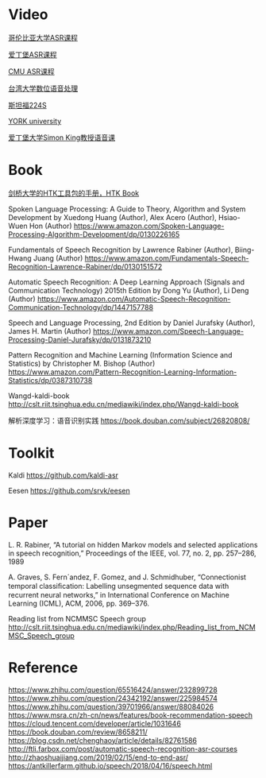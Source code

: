 # Video
[哥伦比亚大学ASR课程](http://www.ee.columbia.edu/~stanchen/fall12/e6870/outline.html)

[爱丁堡ASR课程](http://www.inf.ed.ac.uk/teaching/courses/asr/index-2019.html)

[CMU ASR课程](http://www.speech.cs.cmu.edu/15-492/)

[台湾大学数位语音处理](http://ocw.aca.ntu.edu.tw/ntu-ocw/ocw/cou/104S204)

[斯坦福224S](http://web.stanford.edu/class/cs224s/)

[YORK university](https://wiki.eecs.yorku.ca/course_archive/2012-13/F/6328/start)

[爱丁堡大学Simon King教授语音课](http://www.speech.zone/courses/)

# Book
[剑桥大学的HTK工具包的手册，HTK Book](http://htk.eng.cam.ac.uk/docs/docs.shtml)

Spoken Language Processing: A Guide to Theory, Algorithm and System Development
by Xuedong Huang  (Author), Alex Acero (Author), Hsiao-Wuen Hon (Author)
https://www.amazon.com/Spoken-Language-Processing-Algorithm-Development/dp/0130226165

Fundamentals of Speech Recognition
by Lawrence Rabiner (Author), Biing-Hwang Juang (Author)
https://www.amazon.com/Fundamentals-Speech-Recognition-Lawrence-Rabiner/dp/0130151572

Automatic Speech Recognition: A Deep Learning Approach (Signals and Communication Technology) 2015th Edition
by Dong Yu  (Author), Li Deng  (Author)
https://www.amazon.com/Automatic-Speech-Recognition-Communication-Technology/dp/1447157788

Speech and Language Processing, 2nd Edition
by Daniel Jurafsky (Author), James H. Martin  (Author)
https://www.amazon.com/Speech-Language-Processing-Daniel-Jurafsky/dp/0131873210


Pattern Recognition and Machine Learning (Information Science and Statistics) 
by Christopher M. Bishop  (Author)
https://www.amazon.com/Pattern-Recognition-Learning-Information-Statistics/dp/0387310738

Wangd-kaldi-book
http://cslt.riit.tsinghua.edu.cn/mediawiki/index.php/Wangd-kaldi-book

解析深度学习：语音识别实践
https://book.douban.com/subject/26820808/

# Toolkit
Kaldi https://github.com/kaldi-asr

Eesen https://github.com/srvk/eesen

# Paper
L. R. Rabiner, “A tutorial on hidden Markov models and selected applications in speech recognition,” Proceedings of the IEEE, vol. 77, no. 2, pp. 257–286, 1989

A. Graves, S. Fern´andez, F. Gomez, and J. Schmidhuber, “Connectionist temporal classiﬁcation: Labelling unsegmented sequence data with recurrent neural networks,” in International Conference on Machine Learning (ICML), ACM, 2006, pp. 369–376.

Reading list from NCMMSC Speech group
http://cslt.riit.tsinghua.edu.cn/mediawiki/index.php/Reading_list_from_NCMMSC_Speech_group


# Reference
https://www.zhihu.com/question/65516424/answer/232899728
https://www.zhihu.com/question/24342192/answer/225984574
https://www.zhihu.com/question/39701966/answer/88084026
https://www.msra.cn/zh-cn/news/features/book-recommendation-speech
https://cloud.tencent.com/developer/article/1031646
https://book.douban.com/review/8658211/
https://blog.csdn.net/chenghaoy/article/details/82761586
http://ftli.farbox.com/post/automatic-speech-recognition-asr-courses
http://zhaoshuaijiang.com/2019/02/15/end-to-end-asr/
https://antkillerfarm.github.io/speech/2018/04/16/speech.html
